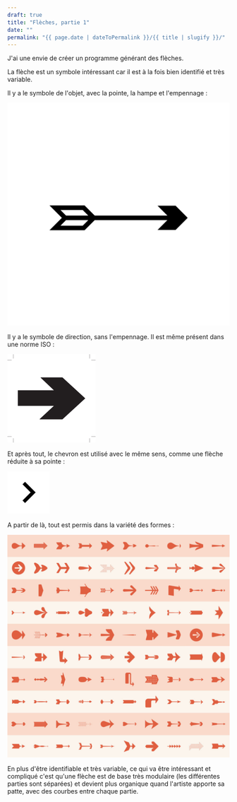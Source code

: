 ```yaml
---
draft: true
title: "Flèches, partie 1"
date: ""
permalink: "{{ page.date | dateToPermalink }}/{{ title | slugify }}/"
---
```


J'ai une envie de créer un programme générant des flèches.

La flèche est un symbole intéressant car il est à la fois bien identifié et très variable.

Il y a le symbole de l'objet, avec la pointe, la hampe et l'empennage :

![](images/noun_Arrow_729422-e1570405855831-1024x1024.png)

Il y a le symbole de direction, sans l'empennage. Il est même présent dans une norme ISO :

![](images/ea92b0b5-e759-4ac0-8b60-6ba598f89624_200.png)

Et après tout, le chevron est utilisé avec le même sens, comme une flèche réduite à sa pointe :

![](images/ic_chevron_right_black_48dp.png)

A partir de là, tout est permis dans la variété des formes :

![](images/dart-arrows-full-grid-alonzo-felix-studio-1024x1024.jpg)

En plus d'être identifiable et très variable, ce qui va être intéressant et compliqué c'est qu'une flèche est de base très modulaire (les différentes parties sont séparées) et devient plus organique quand l'artiste apporte sa patte, avec des courbes entre chaque partie.

